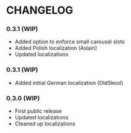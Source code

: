 # CHANGELOG

### 0.3.1 (WIP)

- Added option to enforce small carousel slots
- Added Polish localization (Aslain)
- Updated localizations

### 0.3.1 (WIP)

- Added initial German localization (OldSkool)

### 0.3.0 (WIP)

- First public release
- Updated localizations
- Cleaned up localizations